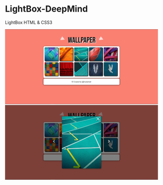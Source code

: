 # LightBox-DeepMind

LightBox HTML & CSS3

![ScreenShoot 1](https://github.com/hutamatr/LightBox-DeepMind/blob/main/Gallery/Lightbox1.PNG)
![ScreenShoot 2](https://github.com/hutamatr/LightBox-DeepMind/blob/main/Gallery/Lightbox2.PNG)
